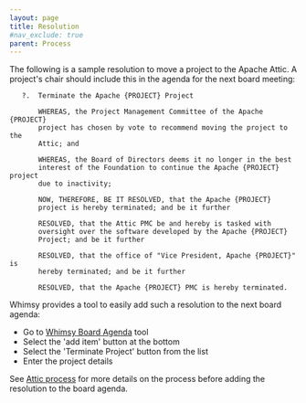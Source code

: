 ```yaml
---
layout: page
title: Resolution
#nav_exclude: true
parent: Process
---
```

The following is a sample resolution to move a project to the Apache Attic.
A project's chair should include this in the agenda for the next board meeting:

```
   ?.  Terminate the Apache {PROJECT} Project

       WHEREAS, the Project Management Committee of the Apache {PROJECT}
       project has chosen by vote to recommend moving the project to the
       Attic; and

       WHEREAS, the Board of Directors deems it no longer in the best
       interest of the Foundation to continue the Apache {PROJECT} project
       due to inactivity;

       NOW, THEREFORE, BE IT RESOLVED, that the Apache {PROJECT}
       project is hereby terminated; and be it further

       RESOLVED, that the Attic PMC be and hereby is tasked with
       oversight over the software developed by the Apache {PROJECT}
       Project; and be it further

       RESOLVED, that the office of "Vice President, Apache {PROJECT}" is
       hereby terminated; and be it further

       RESOLVED, that the Apache {PROJECT} PMC is hereby terminated.
```  

Whimsy provides a tool to easily add such a resolution to the next board agenda:

  - Go to [Whimsy Board Agenda](https://whimsy.apache.org/board/agenda/) tool
  - Select the 'add item' button at the bottom
  - Select the 'Terminate Project' button from the list
  - Enter the project details

See [Attic process](process.html) for more details on the process before adding the resolution to the board agenda.